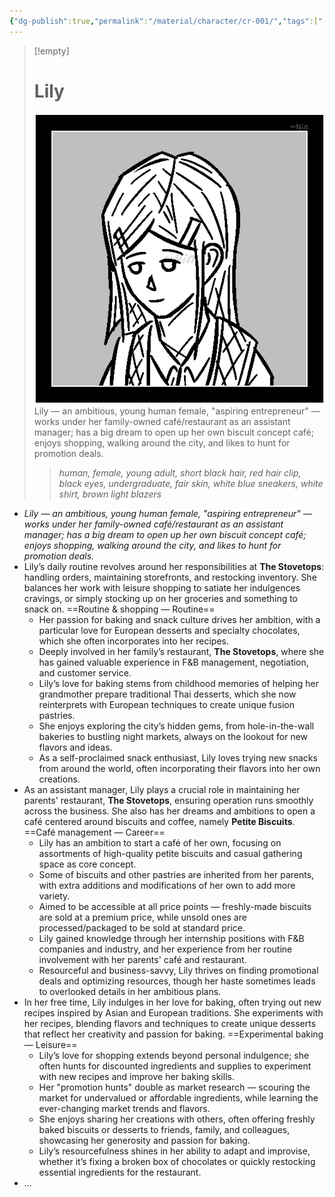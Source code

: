 ```yaml
---
{"dg-publish":true,"permalink":"/material/character/cr-001/","tags":["-character"]}
---
```


>[!empty]
> # Lily
> ![RESOURCE/ASSET/ICON/CR001.png|icon](/img/user/RESOURCE/ASSET/ICON/CR001.png) Lily — an ambitious, young human female, "aspiring entrepreneur" — works under her family-owned café/restaurant as an assistant manager; has a big dream to open up her own biscuit concept café; enjoys shopping, walking around the city, and likes to hunt for promotion deals.
> 
>> *human, female, young adult, short black hair, red hair clip, black eyes, undergraduate, fair skin, white blue sneakers, white shirt, brown light blazers*

- *Lily — an ambitious, young human female, "aspiring entrepreneur" — works under her family-owned café/restaurant as an assistant manager; has a big dream to open up her own biscuit concept café; enjoys shopping, walking around the city, and likes to hunt for promotion deals.*
- Lily’s daily routine revolves around her responsibilities at **The Stovetops**: handling orders, maintaining storefronts, and restocking inventory. She balances her work with leisure shopping to satiate her indulgences cravings, or simply stocking up on her groceries and something to snack on. ==Routine & shopping — Routine==
	- Her passion for baking and snack culture drives her ambition, with a particular love for European desserts and specialty chocolates, which she often incorporates into her recipes.
	- Deeply involved in her family’s restaurant, **The Stovetops**, where she has gained valuable experience in F&B management, negotiation, and customer service.
	- Lily’s love for baking stems from childhood memories of helping her grandmother prepare traditional Thai desserts, which she now reinterprets with European techniques to create unique fusion pastries.
	- She enjoys exploring the city’s hidden gems, from hole-in-the-wall bakeries to bustling night markets, always on the lookout for new flavors and ideas.
	- As a self-proclaimed snack enthusiast, Lily loves trying new snacks from around the world, often incorporating their flavors into her own creations.
- As an assistant manager, Lily plays a crucial role in maintaining her parents' restaurant, **The Stovetops**, ensuring operation runs smoothly across the business. She also has her dreams and ambitions to open a café centered around biscuits and coffee, namely **Petite Biscuits**. ==Café management — Career==
	-  Lily has an ambition to start a café of her own, focusing on assortments of high-quality petite biscuits and casual gathering space as core concept.
	- Some of biscuits and other pastries are inherited from her parents, with extra additions and modifications of her own to add more variety.
	- Aimed to be accessible at all price points — freshly-made biscuits are sold at a premium price, while unsold ones are processed/packaged to be sold at standard price.
	- Lily gained knowledge through her internship positions with F&B companies and industry, and her experience from her routine involvement with her parents' café and restaurant.
	- Resourceful and business-savvy, Lily thrives on finding promotional deals and optimizing resources, though her haste sometimes leads to overlooked details in her ambitious plans.
- In her free time, Lily indulges in her love for baking, often trying out new recipes inspired by Asian and European traditions. She experiments with her recipes, blending flavors and techniques to create unique desserts that reflect her creativity and passion for baking. ==Experimental baking — Leisure==
	- Lily’s love for shopping extends beyond personal indulgence; she often hunts for discounted ingredients and supplies to experiment with new recipes and improve her baking skills.
	- Her "promotion hunts" double as market research — scouring the market for undervalued or affordable ingredients, while learning the ever-changing market trends and flavors.
	- She enjoys sharing her creations with others, often offering freshly baked biscuits or desserts to friends, family, and colleagues, showcasing her generosity and passion for baking.
	- Lily’s resourcefulness shines in her ability to adapt and improvise, whether it’s fixing a broken box of chocolates or quickly restocking essential ingredients for the restaurant.
- ...
